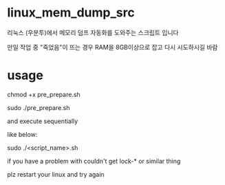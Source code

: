 # linux_mem_dump_src
리눅스 (우분투)에서 메모리 덤프 자동화를 도와주는 스크립트 입니다

만일 작업 중 "죽었음"이 뜨는 경우 RAM을 8GB이상으로 잡고 다시 시도하시길 바람

# usage
chmod +x pre_prepare.sh

sudo ./pre_prepare.sh

and execute sequentially

like below:

sudo ./\<script_name>\.sh


if you have a problem with couldn't get lock-* or similar thing

plz restart your linux and try again

